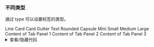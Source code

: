 ### 不同类型

通过 <yc-tag>type</yc-tag> 可以设置标签的类型。

<div class="cell-demo vp-raw">
  <yc-space
    direction="vertical"
    size="large">
    <yc-radio-group
      v-model="type"
      type="button">
      <yc-radio value="line">Line</yc-radio>
      <yc-radio value="card">Card</yc-radio>
      <yc-radio value="card-gutter">Card Gutter</yc-radio>
      <yc-radio value="text">Text</yc-radio>
      <yc-radio value="rounded">Rounded</yc-radio>
      <yc-radio value="capsule">Capsule</yc-radio>
    </yc-radio-group>
    <yc-radio-group
      v-model="size"
      type="button">
      <yc-radio value="mini">Mini</yc-radio>
      <yc-radio value="small">Small</yc-radio>
      <yc-radio value="medium">Medium</yc-radio>
      <yc-radio value="large">Large</yc-radio>
    </yc-radio-group>
    <yc-tabs
      :type="type"
      :size="size">
      <yc-tab-pane
        path="1"
        title="Tab 1">
        Content of Tab Panel 1
      </yc-tab-pane>
      <yc-tab-pane
        path="2"
        title="Tab 2">
        Content of Tab Panel 2
      </yc-tab-pane>
      <yc-tab-pane
        path="3"
        title="Tab 3">
        Content of Tab Panel 3
      </yc-tab-pane>
    </yc-tabs>
  </yc-space>
</div>

<script setup>
import { ref } from 'vue';
const type = ref('line');
const size = ref('medium');
</script>

<details>
<summary>查看/隐藏代码</summary>

```vue
<template>
  <yc-space
    direction="vertical"
    size="large">
    <yc-radio-group
      v-model="type"
      type="button">
      <yc-radio value="line">Line</yc-radio>
      <yc-radio value="card">Card</yc-radio>
      <yc-radio value="card-gutter">Card Gutter</yc-radio>
      <yc-radio value="text">Text</yc-radio>
      <yc-radio value="rounded">Rounded</yc-radio>
      <yc-radio value="capsule">Capsule</yc-radio>
    </yc-radio-group>
    <yc-radio-group
      v-model="size"
      type="button">
      <yc-radio value="mini">Mini</yc-radio>
      <yc-radio value="small">Small</yc-radio>
      <yc-radio value="medium">Medium</yc-radio>
      <yc-radio value="large">Large</yc-radio>
    </yc-radio-group>
    <yc-tabs
      :type="type"
      :size="size">
      <yc-tab-pane
        path="1"
        title="Tab 1">
        Content of Tab Panel 1
      </yc-tab-pane>
      <yc-tab-pane
        path="2"
        title="Tab 2">
        Content of Tab Panel 2
      </yc-tab-pane>
      <yc-tab-pane
        path="3"
        title="Tab 3">
        Content of Tab Panel 3
      </yc-tab-pane>
    </yc-tabs>
  </yc-space>
</template>

<script setup>
import { ref } from 'vue';
const type = ref('line');
const size = ref('medium');
</script>
```

</details>
